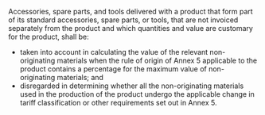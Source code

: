 Accessories, spare parts, and tools delivered with a product that form part of its standard accessories, spare parts, or tools, that are not invoiced separately from the product and which quantities and value are customary for the product, shall be:

- taken into account in calculating the value of the relevant non-originating materials when the rule of origin of Annex 5 applicable to the product contains a percentage for the maximum value of non-originating materials; and
- disregarded in determining whether all the non-originating materials used in the production of the product undergo the applicable change in tariff classification or other requirements set out in Annex 5.

